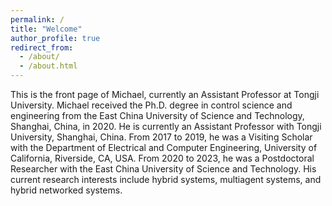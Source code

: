 ```yaml
---
permalink: /
title: "Welcome"
author_profile: true
redirect_from: 
  - /about/
  - /about.html
---
```


This is the front page of Michael, currently an Assistant Professor at Tongji University. Michael received the Ph.D. degree in control science and engineering from the East China University of Science and Technology, Shanghai, China, in 2020. He is currently an Assistant Professor with Tongji University, Shanghai, China. From 2017 to 2019, he was a Visiting Scholar with the Department of Electrical and Computer Engineering, University of California, Riverside, CA, USA. From 2020 to 2023, he was a Postdoctoral Researcher with the East China University of Science and Technology. His current research interests include hybrid systems, multiagent systems, and hybrid networked systems. 
